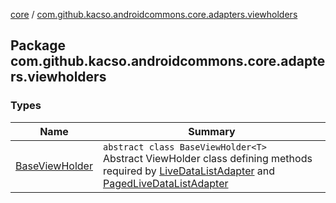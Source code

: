[core](../index.md) / [com.github.kacso.androidcommons.core.adapters.viewholders](.)

## Package com.github.kacso.androidcommons.core.adapters.viewholders

### Types

| Name | Summary |
|---|---|
| [BaseViewHolder](-base-view-holder/index.md) | `abstract class BaseViewHolder<T>`<br>Abstract ViewHolder class defining methods required by [LiveDataListAdapter](../com.github.kacso.androidcommons.core.adapters/-live-data-list-adapter/index.md) and [PagedLiveDataListAdapter](../com.github.kacso.androidcommons.core.adapters/-paged-live-data-list-adapter/index.md) |
